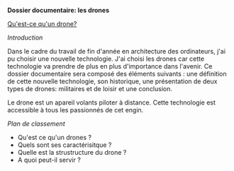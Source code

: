 **Dossier documentaire: les drones**

[Qu'est-ce qu'un drone?](AORI\historique.md)


*Introduction*

Dans le cadre du travail de fin d'année en architecture des ordinateurs, j'ai pu choisir une nouvelle technologie. J'ai choisi les drones car cette technologie va prendre de plus en plus d'importance dans l'avenir. Ce dossier documentaire sera composé des éléments suivants : une définition de cette nouvelle technologie, son historique, une présentation de deux types de drones: militaires et de loisir et une conclusion.

Le drone est un apareil volants piloter à distance. Cette technologie est accessible à tous les passionnés de cet engin.

*Plan de classement*

* Qu'est ce qu'un drones ?
* Quels sont ses caractérisitque ?
* Quelle est la strustructure du drone ?
* A quoi peut-il servir ?
